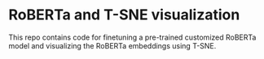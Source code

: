 # RoBERTa and T-SNE visualization

This repo contains code for finetuning a pre-trained customized RoBERTa model and visualizing the RoBERTa embeddings using T-SNE.

